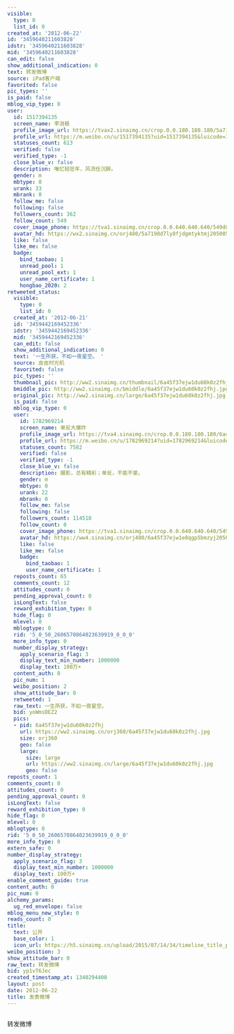 ```yaml
---
visible:
  type: 0
  list_id: 0
created_at: '2012-06-22'
id: '3459640211603828'
idstr: '3459640211603828'
mid: '3459640211603828'
can_edit: false
show_additional_indication: 0
text: 转发微博
source: iPad客户端
favorited: false
pic_types: ''
is_paid: false
mblog_vip_type: 0
user:
  id: 1517394135
  screen_name: 李消极
  profile_image_url: https://tvax2.sinaimg.cn/crop.0.0.180.180.180/5a7198d7ly8fjdgmtyktmj20500500so.jpg?KID=imgbed,tva&Expires=1606399829&ssig=7KUz3c7Vdz
  profile_url: https://m.weibo.cn/u/1517394135?uid=1517394135&luicode=10000011&lfid=2304131517394135_-_WEIBO_SECOND_PROFILE_WEIBO
  statuses_count: 613
  verified: false
  verified_type: -1
  close_blue_v: false
  description: 唯忆轻狂年，风流任沉醉。
  gender: m
  mbtype: 0
  urank: 33
  mbrank: 0
  follow_me: false
  following: false
  followers_count: 362
  follow_count: 549
  cover_image_phone: https://tva1.sinaimg.cn/crop.0.0.640.640.640/549d0121tw1egm1kjly3jj20hs0hsq4f.jpg
  avatar_hd: https://wx2.sinaimg.cn/orj480/5a7198d7ly8fjdgmtyktmj20500500so.jpg
  like: false
  like_me: false
  badge:
    bind_taobao: 1
    unread_pool: 1
    unread_pool_ext: 1
    user_name_certificate: 1
    hongbao_2020: 2
retweeted_status:
  visible:
    type: 0
    list_id: 0
  created_at: '2012-06-21'
  id: '3459442169452336'
  idstr: '3459442169452336'
  mid: '3459442169452336'
  can_edit: false
  show_additional_indication: 0
  text: '一生所获，不如一夜星空。 '
  source: 皮皮时光机
  favorited: false
  pic_types: ''
  thumbnail_pic: http://ww2.sinaimg.cn/thumbnail/6a45f37ejw1du60k0z2fhj.jpg
  bmiddle_pic: http://ww2.sinaimg.cn/bmiddle/6a45f37ejw1du60k0z2fhj.jpg
  original_pic: http://ww2.sinaimg.cn/large/6a45f37ejw1du60k0z2fhj.jpg
  is_paid: false
  mblog_vip_type: 0
  user:
    id: 1782969214
    screen_name: 单反大爆炸
    profile_image_url: https://tva4.sinaimg.cn/crop.0.0.180.180.180/6a45f37ejw1e8qgp5bmzyj2050050aa8.jpg?KID=imgbed,tva&Expires=1606399829&ssig=zH6P8egryD
    profile_url: https://m.weibo.cn/u/1782969214?uid=1782969214&luicode=10000011&lfid=2304131517394135_-_WEIBO_SECOND_PROFILE_WEIBO
    statuses_count: 7582
    verified: false
    verified_type: -1
    close_blue_v: false
    description: 摄影，总有精彩；单反，不能不爱。
    gender: m
    mbtype: 0
    urank: 22
    mbrank: 0
    follow_me: false
    following: false
    followers_count: 114518
    follow_count: 0
    cover_image_phone: https://tva1.sinaimg.cn/crop.0.0.640.640.640/549d0121tw1egm1kjly3jj20hs0hsq4f.jpg
    avatar_hd: https://ww4.sinaimg.cn/orj480/6a45f37ejw1e8qgp5bmzyj2050050aa8.jpg
    like: false
    like_me: false
    badge:
      bind_taobao: 1
      user_name_certificate: 1
  reposts_count: 65
  comments_count: 12
  attitudes_count: 0
  pending_approval_count: 0
  isLongText: false
  reward_exhibition_type: 0
  hide_flag: 0
  mlevel: 0
  mblogtype: 0
  rid: '5_0_50_2606570864023639919_0_0_0'
  more_info_type: 0
  number_display_strategy:
    apply_scenario_flag: 3
    display_text_min_number: 1000000
    display_text: 100万+
  content_auth: 0
  pic_num: 1
  weibo_position: 2
  show_attitude_bar: 0
  retweeted: 1
  raw_text: 一生所获，不如一夜星空。 ​​​
  bid: yoWmsDEZ2
  pics:
  - pid: 6a45f37ejw1du60k0z2fhj
    url: https://ww2.sinaimg.cn/orj360/6a45f37ejw1du60k0z2fhj.jpg
    size: orj360
    geo: false
    large:
      size: large
      url: https://ww2.sinaimg.cn/large/6a45f37ejw1du60k0z2fhj.jpg
      geo: false
reposts_count: 1
comments_count: 0
attitudes_count: 0
pending_approval_count: 0
isLongText: false
reward_exhibition_type: 0
hide_flag: 0
mlevel: 0
mblogtype: 0
rid: '5_0_50_2606570864023639919_0_0_0'
more_info_type: 0
extern_safe: 0
number_display_strategy:
  apply_scenario_flag: 3
  display_text_min_number: 1000000
  display_text: 100万+
enable_comment_guide: true
content_auth: 0
pic_num: 0
alchemy_params:
  ug_red_envelope: false
mblog_menu_new_style: 0
reads_count: 0
title:
  text: 公开
  base_color: 1
  icon_url: https://h5.sinaimg.cn/upload/2015/07/14/34/timeline_title_public_default.png
weibo_position: 3
show_attitude_bar: 0
raw_text: 转发微博
bid: yp1vT6Jec
created_timestamp_at: 1340294400
layout: post
date: 2012-06-22
title: 发表微博
---
```


![]()

转发微博

